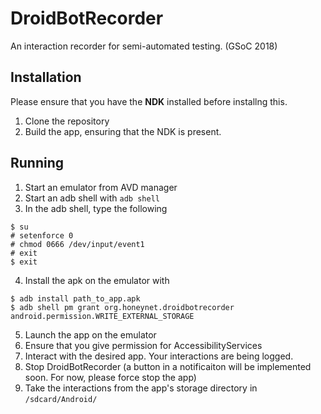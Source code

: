 # DroidBotRecorder
An interaction recorder for semi-automated testing. (GSoC 2018)

## Installation

Please ensure that you have the **NDK** installed before installng this.

1. Clone the repository
2. Build the app, ensuring that the NDK is present.

## Running

1. Start an emulator from AVD manager
2. Start an adb shell with `adb shell`
3. In the adb shell, type the following
  ```
  $ su
  # setenforce 0
  # chmod 0666 /dev/input/event1
  # exit
  $ exit
  ```
4. Install the apk on the emulator with 
```
$ adb install path_to_app.apk
$ adb shell pm grant org.honeynet.droidbotrecorder android.permission.WRITE_EXTERNAL_STORAGE
```

5. Launch the app on the emulator
6. Ensure that you give permission for AccessibilityServices
7. Interact with the desired app. Your interactions are being logged.
8. Stop DroidBotRecorder (a button in a notificaiton will be implemented soon. For now, please force stop the app)
9. Take the interactions from the app's storage directory in `/sdcard/Android/`
